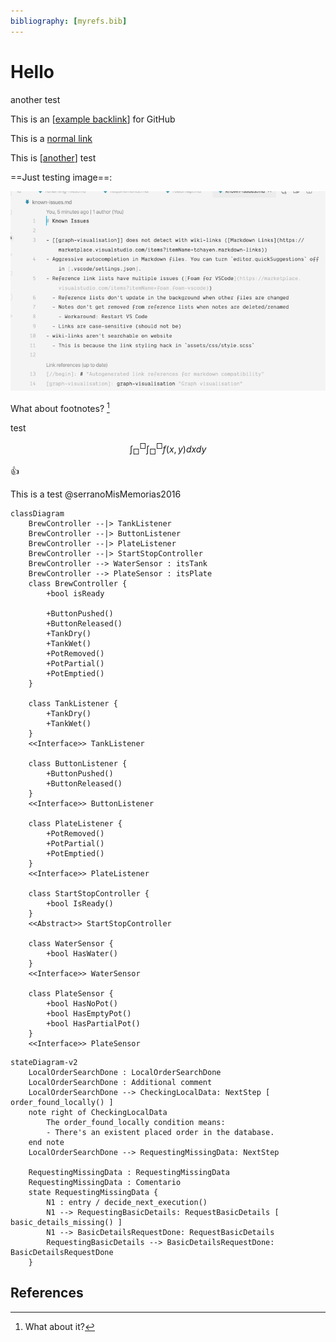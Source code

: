 ```yaml
---
bibliography: [myrefs.bib]
---
```


# Hello

another test

This is an [[example backlink]] for GitHub

This is a [normal link](example%20backlink.md)

This is [[another]] test

==Just testing image==:

![testing](attachments/2022-11-26-20-21-27.png)

What about footnotes? [^1]

test

$$
\int_{\Box}^{\Box} \int_{\Box}^{\Box} f(x, y) dx dy
$$

👍

This is a test @serranoMisMemorias2016

```mermaid
classDiagram
    BrewController --|> TankListener
    BrewController --|> ButtonListener
    BrewController --|> PlateListener
    BrewController --|> StartStopController
    BrewController --> WaterSensor : itsTank
    BrewController --> PlateSensor : itsPlate
    class BrewController {
        +bool isReady

        +ButtonPushed()
        +ButtonReleased()
        +TankDry()
        +TankWet()
        +PotRemoved()
        +PotPartial()
        +PotEmptied()
    }

    class TankListener {
        +TankDry()
        +TankWet()
    }
    <<Interface>> TankListener

    class ButtonListener {
        +ButtonPushed()
        +ButtonReleased()
    }
    <<Interface>> ButtonListener

    class PlateListener {
        +PotRemoved()
        +PotPartial()
        +PotEmptied()
    }
    <<Interface>> PlateListener

    class StartStopController {
        +bool IsReady()
    }
    <<Abstract>> StartStopController

    class WaterSensor {
        +bool HasWater()
    }
    <<Interface>> WaterSensor

    class PlateSensor {
        +bool HasNoPot()
        +bool HasEmptyPot()
        +bool HasPartialPot()
    }
    <<Interface>> PlateSensor
```

```mermaid
stateDiagram-v2
    LocalOrderSearchDone : LocalOrderSearchDone
    LocalOrderSearchDone : Additional comment
    LocalOrderSearchDone --> CheckingLocalData: NextStep [ order_found_locally() ]
    note right of CheckingLocalData
        The order_found_locally condition means:
        - There's an existent placed order in the database.
    end note
    LocalOrderSearchDone --> RequestingMissingData: NextStep

    RequestingMissingData : RequestingMissingData
    RequestingMissingData : Comentario
    state RequestingMissingData {
        N1 : entry / decide_next_execution()
        N1 --> RequestingBasicDetails: RequestBasicDetails [ basic_details_missing() ]
        N1 --> BasicDetailsRequestDone: RequestBasicDetails
        RequestingBasicDetails --> BasicDetailsRequestDone: BasicDetailsRequestDone
    }
```

## References

[^1]: What about it?

[//begin]: # "Autogenerated link references for markdown compatibility"
[example backlink]: <example backlink> "example backlink"
[another]: another "another"
[//end]: # "Autogenerated link references"

